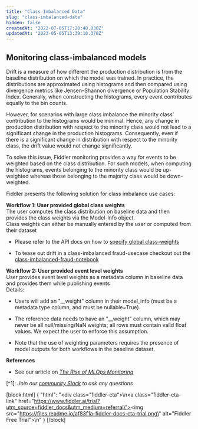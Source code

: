 ```yaml
---
title: "Class-Imbalanced Data"
slug: "class-imbalanced-data"
hidden: false
createdAt: "2022-07-05T17:20:48.830Z"
updatedAt: "2023-05-05T13:39:10.370Z"
---
```

## Monitoring class-imbalanced models

Drift is a measure of how different the production distribution is from the baseline distribution on which the model was trained. In practice, the distributions are approximated using histograms and then compared using divergence metrics like Jensen–Shannon divergence or Population Stability Index. Generally, when constructing the histograms, every event contributes equally to the bin counts.

However, for scenarios with large class imbalance the minority class’ contribution to the histograms would be minimal. Hence, any change in production distribution with respect to the minority class would not lead to a significant change in the production histograms. Consequently, even if there is a significant change in distribution with respect to the minority class, the drift value would not change significantly.

To solve this issue, Fiddler monitoring provides a way for events to be weighted based on the class distribution. For such models, when computing the histograms, events belonging to the minority class would be up-weighted whereas those belonging to the majority class would be down-weighted.

Fiddler presents the following solution for class imbalance use cases:

**Workflow 1: User provided global class weights**  
The user computes the class distribution on baseline data and then provides the class weights via the Model-Info object.  
Class weights can either be manually entered by the user or computed from their dataset

- Please refer to the API docs on how to [specify global class-weights](/reference/fdlweightingparams)

- To tease out drift in a class-imbalanced fraud-usecase checkout out the [class-imbalanced-fraud-notebook](https://colab.research.google.com/github/fiddler-labs/fiddler-examples/blob/main/quickstart/Fiddler_Quickstart_Imbalanced_Data.ipynb)

**Workflow 2: User provided event level weights**  
User provides event level weights as a metadata column in baseline data and provides them while publishing events  
Details:

- Users will add an "\_\_weight" column in their model_info (must be a metadata type column, and must be nullable=True).

- The reference data needs to have an "\_\_weight" column, which may never be all null/missing/NaN  weights; all rows must contain valid float values. We expect the user to enforce this assumption.

- Note that the use of weighting parameters requires the presence of model outputs for both workflows in the baseline dataset.

**References**

- See our article on [_The Rise of MLOps Monitoring_](https://www.fiddler.ai/blog/the-rise-of-mlops-monitoring)

[^1]\: _Join our [community Slack](https://www.fiddler.ai/slackinvite) to ask any questions_

[block:html]
{
  "html": "<div class=\"fiddler-cta\">\n<a class=\"fiddler-cta-link\" href=\"https://www.fiddler.ai/trial?utm_source=fiddler_docs&utm_medium=referral\"><img src=\"https://files.readme.io/af83f1a-fiddler-docs-cta-trial.png\" alt=\"Fiddler Free Trial\"></a>\n</div>"
}
[/block]
